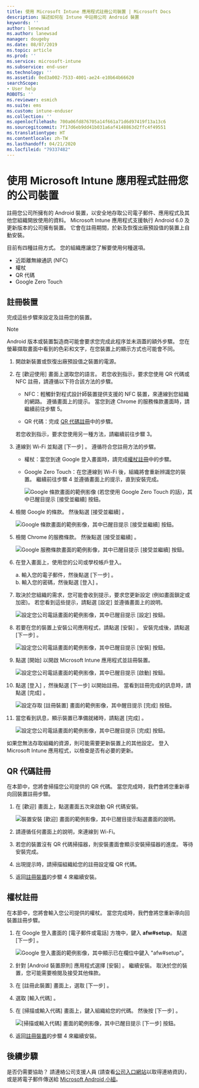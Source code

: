 ```yaml
---
title: 使用 Microsoft Intune 應用程式註冊公司裝置 | Microsoft Docs
description: 描述如何在 Intune 中註冊公司 Android 裝置
keywords: ''
author: lenewsad
ms.author: lanewsad
manager: dougeby
ms.date: 08/07/2019
ms.topic: article
ms.prod: ''
ms.service: microsoft-intune
ms.subservice: end-user
ms.technology: ''
ms.assetid: 0ed3a002-7533-4001-ae24-e10b64b66620
searchScope:
- User help
ROBOTS: ''
ms.reviewer: esmich
ms.suite: ems
ms.custom: intune-enduser
ms.collection: ''
ms.openlocfilehash: 700a06fd876705a14f661a71d6d97419f13a13c6
ms.sourcegitcommit: 7f17d6eb9dd41b031a6af4148863d2ffc4f49551
ms.translationtype: HT
ms.contentlocale: zh-TW
ms.lasthandoff: 04/21/2020
ms.locfileid: "79337482"
---
```

# <a name="enroll-your-corporate-device-with-the-microsoft-intune-app"></a>使用 Microsoft Intune 應用程式註冊您的公司裝置

註冊您公司所擁有的 Android 裝置，以安全地存取公司電子郵件、應用程式及其他您組織開放使用的資料。 Microsoft Intune 應用程式支援執行 Android 6.0 及更新版本的公司擁有裝置。 它會在註冊期間，於新及恢復出廠預設值的裝置上自動安裝。 

目前有四種註冊方式。 您的組織應讓您了解要使用何種選項。
 
* 近距離無線通訊 (NFC)  
* 權杖  
* QR 代碼   
* Google Zero Touch  

## <a name="enroll-device"></a>註冊裝置 
完成這些步驟來設定及註冊您的裝置。  

> [!NOTE]
> Android 版本或裝置製造商可能會要求您完成此程序並未涵蓋的額外步驟。 您在螢幕擷取畫面中看到的色彩和文字，在您裝置上的顯示方式也可能會不同。  

1. 開啟新裝置或恢復出廠預設值之裝置的電源。  
2. 在 [歡迎使用]  畫面上選取您的語言。   若您收到指示，要求您使用 QR 代碼或 NFC 註冊，請遵循以下符合該方法的步驟。  
     * NFC：輕觸針對程式設計師裝置提供支援的 NFC 裝置，來連線到您組織的網路。 遵循畫面上的提示。 當您到達 Chrome 的服務條款畫面時，請繼續前往步驟 5。  

     * QR 代碼：完成 [QR 代碼註冊](#qr-code-enrollment)中的步驟。  

     若您收到指示，要求您使用另一種方法，請繼續前往步驟 3。    

3. 連線到 Wi-Fi 並點選 [下一步]  。 遵循符合您註冊方法的步驟。 

    * 權杖：當您到達 Google 登入畫面時，請完成[權杖註冊](#token-enrollment)中的步驟。  
    * Google Zero Touch：在您連線到 Wi-Fi 後，組織將會重新辨識您的裝置。 繼續前往步驟 4 並遵循畫面上的提示，直到安裝完成。    
 
       ![Google 條款畫面的範例影像 (若您使用 Google Zero Touch 的話)，其中已醒目提示 [接受並繼續] 按鈕。](./media/google-zero-touch-intune-app-01.png)   
   
4. 檢閱 Google 的條款。 然後點選 [接受並繼續]  。  

      ![Google 條款畫面的範例影像，其中已醒目提示 [接受並繼續] 按鈕。](./media/fully-managed-intune-app-04.png)   

6. 檢閱 Chrome 的服務條款。 然後點選 [接受並繼續]  。  

   ![Google 服務條款畫面的範例影像，其中已醒目提示 [接受並繼續] 按鈕。](./media/fully-managed-intune-app-06.png)   

7. 在登入畫面上，使用您的公司或學校帳戶登入。   

    a. 輸入您的電子郵件，然後點選 [下一步]  。      
    b. 輸入您的密碼，然後點選 [登入]  。  

8. 取決於您組織的需求，您可能會收到提示，要求您更新設定 (例如畫面鎖定或加密)。 若您看到這些提示，請點選 [設定]  並遵循畫面上的說明。  

   ![設定您公司電話畫面的範例影像，其中已醒目提示 [設定] 按鈕。](./media/fully-managed-intune-app-10.png)   

9. 若要在您的裝置上安裝公司應用程式，請點選 [安裝]  。 安裝完成後，請點選 [下一步]  。  

   ![設定您公司電話畫面的範例影像，其中已醒目提示 [安裝] 按鈕。](./media/fully-managed-intune-app-11.png)   

10. 點選 [開始]  以開啟 Microsoft Intune 應用程式並註冊裝置。 

    ![設定您公司電話畫面的範例影像，其中已醒目提示 [啟動] 按鈕。](./media/fully-managed-intune-app-17.png)   

11. 點選 [登入]  ，然後點選 [下一步]  以開始註冊。 當看到註冊完成的訊息時，請點選 [完成]  。  

    ![設定存取 [註冊裝置] 畫面的範例影像，其中醒目提示 [完成] 按鈕。](./media/fully-managed-intune-app-19.png)   

10. 當您看到訊息，顯示裝置已準備就緒時，請點選 [完成]  。  

    ![設定您公司電話畫面的範例影像，其中已醒目提示 [完成] 按鈕。](./media/fully-managed-intune-app-18.png)   

如果您無法存取組織的資源，則可能需要更新裝置上的其他設定。 登入 Microsoft Intune 應用程式，以檢查是否有必要的更新。   


## <a name="qr-code-enrollment"></a>QR 代碼註冊  
在本節中，您將會掃描您公司提供的 QR 代碼。  當您完成時，我們會將您重新導向回裝置註冊步驟。     
  
1. 在 [歡迎]  畫面上，點選畫面五次來啟動 QR 代碼安裝。  

   ![裝置安裝 [歡迎] 畫面的範例影像，其中已醒目提示點選畫面的說明。](./media/qr-code-intune-app-01.png)  

2. 請遵循任何畫面上的說明，來連線到 Wi-Fi。  
3. 若您的裝置沒有 QR 代碼掃描器，則安裝畫面會顯示安裝掃描器的進度。 等待安裝完成。  
4. 出現提示時，請掃描組織給您的註冊設定檔 QR 代碼。  
5. 返回[註冊裝置](#enroll-device)的步驟 4 來繼續安裝。  

## <a name="token-enrollment"></a>權杖註冊  
在本節中，您將會輸入您公司提供的權杖。 當您完成時，我們會將您重新導向回裝置註冊步驟。  

1. 在 Google 登入畫面的 [電子郵件或電話]  方塊中，鍵入 **afw#setup**。 點選 [下一步]  。 

   ![Google 登入畫面的範例影像，其中顯示已在欄位中鍵入 "afw#setup"。](./media/token-intune-app-01.png)   

2. 針對 [Android 裝置原則]  應用程式選擇 [安裝]  。 繼續安裝。 取決於您的裝置，您可能需要檢閱及接受其他條款。    

3. 在 [註冊此裝置]  畫面上，選取 [下一步]  。  

4. 選取 [輸入代碼]  。  

5. 在 [掃描或輸入代碼]  畫面上，鍵入組織給您的代碼。  然後按 [下一步]  。  

   ![[掃描或輸入代碼] 畫面的範例影像，其中已醒目提示 [下一步] 按鈕。](./media/token-intune-app-04.png)  

6. 返回[註冊裝置](#enroll-device)的步驟 4 來繼續安裝。  



## <a name="next-steps"></a>後續步驟   
是否仍需要協助？ 請連絡公司支援人員 (請查看[公司入口網站](https://go.microsoft.com/fwlink/?linkid=2010980)以取得連絡資訊)，或是將電子郵件傳送給 <a href="mailto:wintunedroidfbk@microsoft.com?subject=I'm having trouble with enrolling my Android device&body=Describe the issue you're experiencing here.">Microsoft Android 小組</a>。  
